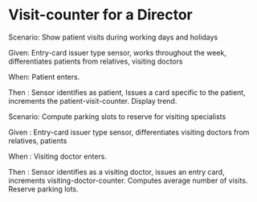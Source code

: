 # Visit-counter for a Director

Scenario: Show patient visits during working days and holidays

  Given: Entry-card issuer type sensor, works throughout the week,
  differentiates patients from relatives, visiting doctors
  
  When: Patient enters.
  
  Then : Sensor identifies as patient, Issues a card specific to
  the patient, increments the patient-visit-counter. Display trend.

Scenario: Compute parking slots to reserve for visiting specialists

  Given : Entry-card issuer type sensor, differentiates visiting
  doctors from relatives, patients
  
  When : Visiting doctor enters.
  
  Then : Sensor identifies as a visiting doctor, issues an entry card,
  increments visiting-doctor-counter. Computes average number of visits.
  Reserve parking lots.
